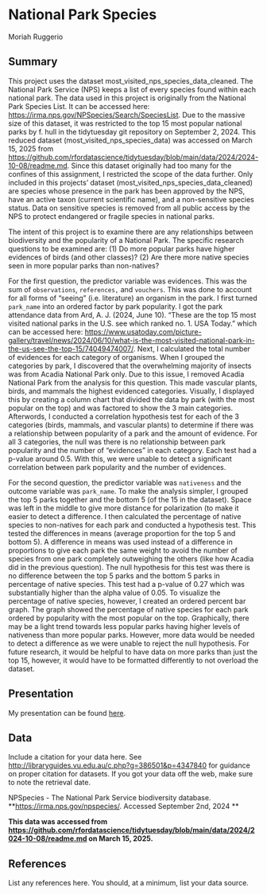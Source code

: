 National Park Species
================
Moriah Ruggerio

## Summary

This project uses the dataset most_visited_nps_species_data_cleaned. The
National Park Service (NPS) keeps a list of every species found within
each national park. The data used in this project is originally from the
National Park Species List. It can be accessed here:
<https://irma.nps.gov/NPSpecies/Search/SpeciesList>. Due to the massive
size of this dataset, it was restricted to the top 15 most popular
national parks by f. hull in the tidytuesday git repository on September
2, 2024. This reduced dataset (most_visited_nps_species_data) was
accessed on March 15, 2025 from
<https://github.com/rfordatascience/tidytuesday/blob/main/data/2024/2024-10-08/readme.md>.
Since this dataset originally had too many for the confines of this
assignment, I restricted the scope of the data further. Only included in
this projects’ dataset (most_visited_nps_species_data_cleaned) are
species whose presence in the park has been approved by the NPS, have an
active taxon (current scientific name), and a non-sensitive species
status. Data on sensitive species is removed from all public access by
the NPS to protect endangered or fragile species in national parks.

The intent of this project is to examine there are any relationships
between biodiversity and the popularity of a National Park. The specific
research questions to be examined are: (1) Do more popular parks have
higher evidences of birds (and other classes)? (2) Are there more native
species seen in more popular parks than non-natives?

For the first question, the predictor variable was evidences. This was
the sum of `observations`, `references,` and `vouchers`. This was done
to account for all forms of “seeing” (i.e. literature) an organism in
the park. I first turned `park_name` into an ordered factor by park
popularity. I got the park attendance data from Ard, A. J. (2024, June
10). “These are the top 15 most visited national parks in the U.S. see
which ranked no. 1. USA Today.” which can be accessed here:
<https://www.usatoday.com/picture-gallery/travel/news/2024/06/10/what-is-the-most-visited-national-park-in-the-us-see-the-top-15/74049474007/>.
Next, I calculated the total number of evidences for each category of
organisms. When I grouped the categories by park, I discovered that the
overwhelming majority of insects was from Acadia National Park only. Due
to this issue, I removed Acadia National Park from the analysis for this
question. This made vascular plants, birds, and mammals the highest
evidenced categories. Visually, I displayed this by creating a column
chart that divided the data by park (with the most popular on the top)
and was factored to show the 3 main categories. Afterwords, I conducted
a correlation hypothesis test for each of the 3 categories (birds,
mammals, and vascular plants) to determine if there was a relationship
between popularity of a park and the amount of evidence. For all 3
categories, the null was there is no relationship between park
popularity and the number of “evidences” in each category. Each test had
a p-value around 0.5. With this, we were unable to detect a significant
correlation between park popularity and the number of evidences.

For the second question, the predictor variable was `nativeness` and the
outcome variable was `park_name`. To make the analysis simpler, I
grouped the top 5 parks together and the bottom 5 (of the 15 in the
dataset). Space was left in the middle to give more distance for
polarization (to make it easier to detect a difference. I then
calculated the percentage of native species to non-natives for each park
and conducted a hypothesis test. This tested the differences in means
(average proportion for the top 5 and bottom 5). A difference in means
was used instead of a difference in proportions to give each park the
same weight to avoid the number of species from one park completely
outweighing the others (like how Acadia did in the previous question).
The null hypothesis for this test was there is no difference between the
top 5 parks and the bottom 5 parks in percentage of native species. This
test had a p-value of 0.27 which was substantially higher than the alpha
value of 0.05. To visualize the percentage of native species, however, I
created an ordered percent bar graph. The graph showed the percentage of
native species for each park ordered by popularity with the most popular
on the top. Graphically, there may be a light trend towards less popular
parks having higher levels of nativeness than more popular parks.
However, more data would be needed to detect a difference as we were
unable to reject the null hypothesis. For future research, it would be
helpful to have data on more parks than just the top 15, however, it
would have to be formatted differently to not overload the dataset.

## Presentation

My presentation can be found [here](presentation/presentation.html).

## Data

Include a citation for your data here. See
<http://libraryguides.vu.edu.au/c.php?g=386501&p=4347840> for guidance
on proper citation for datasets. If you got your data off the web, make
sure to note the retrieval date.

NPSpecies - The National Park Service biodiversity database.
**<https://irma.nps.gov/npspecies/>. Accessed September 2nd, 2024 **

**This data was accessed from
<https://github.com/rfordatascience/tidytuesday/blob/main/data/2024/2024-10-08/readme.md>
on March 15, 2025.**

## References

List any references here. You should, at a minimum, list your data
source.
